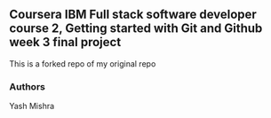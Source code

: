 ## Coursera IBM Full stack software developer course 2, Getting started with Git and Github week 3 final project

This is a forked repo of my original repo
### Authors
Yash Mishra
